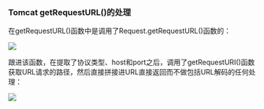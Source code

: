 ### Tomcat getRequestURL()的处理

在getRequestURL()函数中是调用了Request.getRequestURL()函数的：

![](/Users/aresx/Documents/VulWiki/.resource/TomcatgetRequestURL()的处理/media/rId21.png)

跟进该函数，在提取了协议类型、host和port之后，调用了getRequestURI()函数获取URL请求的路径，然后直接拼接进URL直接返回而不做包括URL解码的任何处理：

![](/Users/aresx/Documents/VulWiki/.resource/TomcatgetRequestURL()的处理/media/rId22.png)
